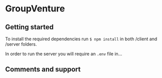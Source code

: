 # GroupVenture


## Getting started

To install the required dependencies run `$ npm install` in both /client and /server folders.

In order to run the server you will require an `.env` file in...

## Comments and support
